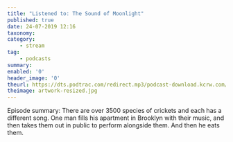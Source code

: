 ```yaml
---
title: "Listened to: The Sound of Moonlight"
published: true
date: 24-07-2019 12:16
taxonomy:
category:
	- stream
tag:
	- podcasts
summary:
enabled: '0'
header_image: '0'
theurl: https://dts.podtrac.com/redirect.mp3/podcast-download.kcrw.com/kcrw/audio/podcast/etc/nw/KCRW-nocturne-the_sound_of_moonlight-190709.mp3
theimage: artwork-resized.jpg
--- 
```

Episode summary: There are over 3500 species of crickets and each has a different song. One man fills his apartment in Brooklyn with their music, and then takes them out in public to perform alongside them. And then he eats them.

